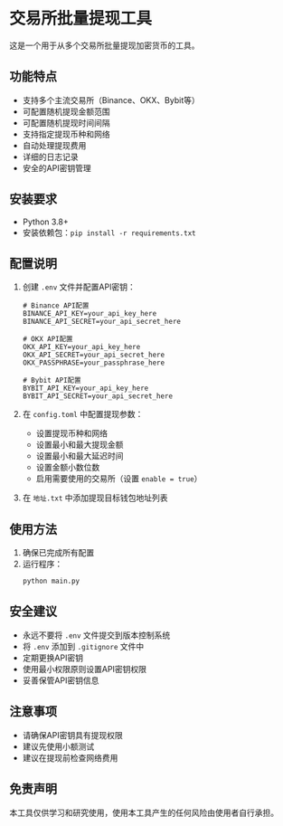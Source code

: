 # 交易所批量提现工具

这是一个用于从多个交易所批量提现加密货币的工具。

## 功能特点

- 支持多个主流交易所（Binance、OKX、Bybit等）
- 可配置随机提现金额范围
- 可配置随机提现时间间隔
- 支持指定提现币种和网络
- 自动处理提现费用
- 详细的日志记录
- 安全的API密钥管理

## 安装要求

- Python 3.8+
- 安装依赖包：`pip install -r requirements.txt`

## 配置说明

1. 创建 `.env` 文件并配置API密钥：
   ```
   # Binance API配置
   BINANCE_API_KEY=your_api_key_here
   BINANCE_API_SECRET=your_api_secret_here

   # OKX API配置
   OKX_API_KEY=your_api_key_here
   OKX_API_SECRET=your_api_secret_here
   OKX_PASSPHRASE=your_passphrase_here

   # Bybit API配置
   BYBIT_API_KEY=your_api_key_here
   BYBIT_API_SECRET=your_api_secret_here
   ```

2. 在 `config.toml` 中配置提现参数：
   - 设置提现币种和网络
   - 设置最小和最大提现金额
   - 设置最小和最大延迟时间
   - 设置金额小数位数
   - 启用需要使用的交易所（设置 `enable = true`）

3. 在 `地址.txt` 中添加提现目标钱包地址列表

## 使用方法

1. 确保已完成所有配置
2. 运行程序：
   ```bash
   python main.py
   ```

## 安全建议

- 永远不要将 `.env` 文件提交到版本控制系统
- 将 `.env` 添加到 `.gitignore` 文件中
- 定期更换API密钥
- 使用最小权限原则设置API密钥权限
- 妥善保管API密钥信息

## 注意事项

- 请确保API密钥具有提现权限
- 建议先使用小额测试
- 建议在提现前检查网络费用

## 免责声明

本工具仅供学习和研究使用，使用本工具产生的任何风险由使用者自行承担。 